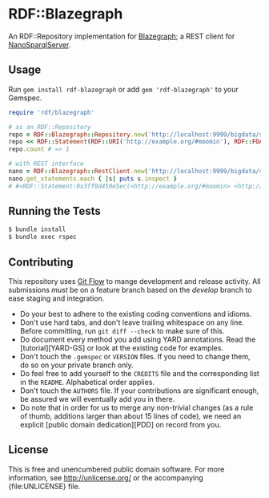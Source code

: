 RDF::Blazegraph
================

An RDF::Repository implementation for [Blazegraph](http://blazegraph.com); a REST client for [NanoSparqlServer](https://wiki.blazegraph.com/wiki/index.php/NanoSparqlServer).

## Usage

Run `gem install rdf-blazegraph` or add `gem 'rdf-blazegraph'` to your Gemspec.

```ruby
require 'rdf/blazegraph'

# as an RDF::Repository
repo = RDF::Blazegraph::Repository.new('http://localhost:9999/bigdata/sparql')
repo << RDF::Statement(RDF::URI('http://example.org/#moomin'), RDF::FOAF.name, 'Moomin')
repo.count # => 1

# with REST interface
nano = RDF::Blazegraph::RestClient.new('http://localhost:9999/bigdata/sparql')
nano.get_statements.each { |s| puts s.inspect }
# #<RDF::Statement:0x3ff0d450e5ec(<http://example.org/#moomin> <http://xmlns.com/foaf/0.1/name> "Moomin" .)>
```

## Running the Tests

```bash
$ bundle install
$ bundle exec rspec
```

## Contributing

This repository uses [Git Flow](https://github.com/nvie/gitflow) to mange development and release activity. All submissions _must_ be on a feature branch based on the _develop_ branch to ease staging and integration.

* Do your best to adhere to the existing coding conventions and idioms.
* Don't use hard tabs, and don't leave trailing whitespace on any line.
  Before committing, run `git diff --check` to make sure of this.
* Do document every method you add using YARD annotations. Read the
  [tutorial][YARD-GS] or look at the existing code for examples.
* Don't touch the `.gemspec` or `VERSION` files. If you need to change them,
  do so on your private branch only.
* Do feel free to add yourself to the `CREDITS` file and the
  corresponding list in the `README`. Alphabetical order applies.
* Don't touch the `AUTHORS` file. If your contributions are significant
  enough, be assured we will eventually add you in there.
* Do note that in order for us to merge any non-trivial changes (as a rule
  of thumb, additions larger than about 15 lines of code), we need an
  explicit [public domain dedication][PDD] on record from you.

## License

This is free and unencumbered public domain software. For more information,
see <http://unlicense.org/> or the accompanying {file:UNLICENSE} file.
